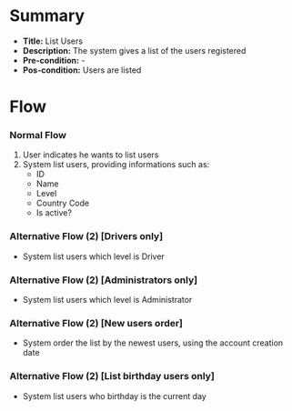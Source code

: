 # Summary

- **Title:** List Users
- **Description:** The system gives a list of the users registered
- **Pre-condition:** -
- **Pos-condition:** Users are listed

# Flow

### Normal Flow

1. User indicates he wants to list users
2. System list users, providing informations such as:
    - ID
    - Name
    - Level
    - Country Code
    - Is active?

### Alternative Flow (2) [Drivers only]

- System list users which level is Driver

### Alternative Flow (2) [Administrators only]

- System list users which level is Administrator

### Alternative Flow (2) [New users order]

- System order the list by the newest users, using the account creation date

### Alternative Flow (2) [List birthday users only]

- System list users who birthday is the current day

